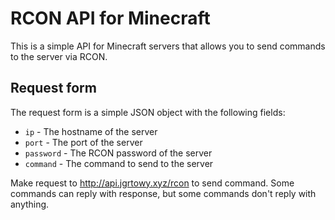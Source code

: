 # RCON API for Minecraft

This is a simple API for Minecraft servers that allows you to send commands to the server via RCON.

## Request form

The request form is a simple JSON object with the following fields:

-    `ip` - The hostname of the server
-    `port` - The port of the server
-    `password` - The RCON password of the server
-    `command` - The command to send to the server

Make request to <http://api.jgrtowy.xyz/rcon> to send command. Some commands can reply with response, but some commands don't reply with anything.
